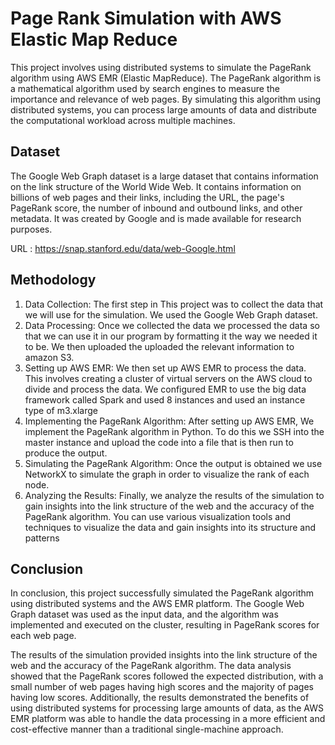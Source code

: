 
# Page Rank Simulation with AWS Elastic Map Reduce


This project involves using distributed systems to simulate the PageRank algorithm using AWS 
EMR (Elastic MapReduce). The PageRank algorithm is a mathematical algorithm used by search 
engines to measure the importance and relevance of web pages. By simulating this algorithm using 
distributed systems, you can process large amounts of data and distribute the computational 
workload across multiple machines.


## Dataset



The Google Web Graph dataset is a large dataset that contains information on the link structure 
of the World Wide Web. It contains information on billions of web pages and their links, including the URL, the page's PageRank score, the number of inbound and outbound links, and other metadata. It was created by Google and is made available for research purposes. 

URL : https://snap.stanford.edu/data/web-Google.html


## Methodology

1. Data Collection: The first step in This project was to collect the data that we will use for the simulation. We used the Google Web Graph dataset.
2. Data Processing: Once we collected the data we processed the data so that we can use it in our program by formatting it the way we needed it to be. We then uploaded the uploaded the relevant information to amazon S3.
3. Setting up AWS EMR: We then set up AWS EMR to process the data. This involves creating a cluster of virtual servers on the AWS cloud to divide and process the data. We configured EMR to use the big data framework called Spark and used 8 instances and used an instance type of m3.xlarge
4. Implementing the PageRank Algorithm: After setting up AWS EMR, We implement the PageRank algorithm in Python. To do this we SSH into the master instance and upload the code into a file that is then run to produce the output.
5. Simulating the PageRank Algorithm: Once the output is obtained we use NetworkX to simulate the graph in order to visualize the rank of each node.
6. Analyzing the Results: Finally, we analyze the results of the simulation to gain insights into the link structure of the web and the accuracy of the PageRank algorithm. You can use various visualization tools and techniques to visualize the data and gain insights into its structure and patterns
## Conclusion

In conclusion, this project successfully simulated the PageRank algorithm using distributed systems and the AWS EMR platform. The Google Web Graph dataset was used as the input 
data, and the algorithm was implemented and executed on the cluster, resulting in PageRank 
scores for each web page.

The results of the simulation provided insights into the link structure of the web and the 
accuracy of the PageRank algorithm. The data analysis showed that the PageRank scores 
followed the expected distribution, with a small number of web pages having high scores 
and the majority of pages having low scores. Additionally, the results demonstrated the 
benefits of using distributed systems for processing large amounts of data, as the AWS EMR 
platform was able to handle the data processing in a more efficient and cost-effective 
manner than a traditional single-machine approach.
